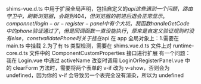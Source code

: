 <!--
 * @Date: 2023-12-05 14:35:51
 * @LastEditTime: 2023-12-11 15:11:26
 * @FilePath: \car-mall-system\README.md
 * @Description:
-->

shims-vue.d.ts 中用于扩展全局声明，包括自定义的$api 这些
遇到一个问题，路由守卫中，刷新浏览器，会跳到 404，但浏览器的前进后退会正常显示。
componnet/login-or-register-panel 中有个大坑，我函数 handleGetCode 中的 phone 验证通过了，但是回调函数一直没能执行，原来是自定义验证规则时没有 else，const validatePhone 时
关于挂在$api 在 app 全局对象上：1.需要在 main.ts 中挂载 2.为了有 ts 类型检测，需要在 shims.vue.d.ts 文件上对 runtime-core.d.ts 文件中的 ComponentCustomProperties 接口进行扩展
有一个问题：我在 Login.vue 中通过 activeName 改变时调用 LoginOrRegisterPanel.vue 中的 clearForm 方法时，需要将两个表单的 v-if 改为 v-show，否则会为 undefined，因为你的 v-if 会导致另一个表完全没有渲染，所以为 undefined
